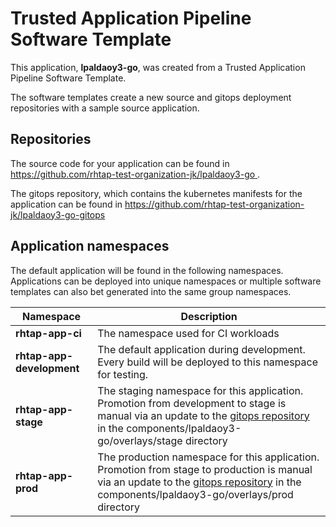 # Trusted Application Pipeline Software Template

This application, **lpaldaoy3-go**, was created from a Trusted Application Pipeline Software Template.

The software templates create a new source and gitops deployment repositories with a sample source application. 

## Repositories

The source code for your application can be found in [https://github.com/rhtap-test-organization-jk/lpaldaoy3-go ](https://github.com/rhtap-test-organization-jk/lpaldaoy3-go ).
 
The gitops repository, which contains the kubernetes manifests for the application can be found in 
[https://github.com/rhtap-test-organization-jk/lpaldaoy3-go-gitops ](https://github.com/rhtap-test-organization-jk/lpaldaoy3-go-gitops ) 

## Application namespaces 

The default application will be found in the following namespaces. Applications can be deployed into unique namespaces or multiple software templates can also bet generated into the same group namespaces.  

|  Namespace   |  Description   |  
| -------- | -------- |
| **rhtap-app-ci** | The namespace used for CI workloads |
| **rhtap-app-development** | The default application during development. Every build will be deployed to this namespace for testing. |
| **rhtap-app-stage** | The staging namespace for this application. Promotion from development to stage is manual via an update to the [gitops repository](https://github.com/rhtap-test-organization-jk/lpaldaoy3-go-gitops ) in the components/lpaldaoy3-go/overlays/stage directory |
| **rhtap-app-prod** | The production namespace for this application. Promotion from stage to production is manual via an update to the [gitops repository](https://github.com/rhtap-test-organization-jk/lpaldaoy3-go-gitops ) in the components/lpaldaoy3-go/overlays/prod directory |